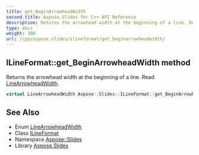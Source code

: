 ```yaml
---
title: get_BeginArrowheadWidth
second_title: Aspose.Slides for C++ API Reference
description: Returns the arrowhead width at the beginning of a line. Read LineArrowheadWidth.
type: docs
weight: 300
url: /cpp/aspose.slides/ilineformat/get_beginarrowheadwidth/
---
```

## ILineFormat::get_BeginArrowheadWidth method


Returns the arrowhead width at the beginning of a line. Read [LineArrowheadWidth](../../linearrowheadwidth/).

```cpp
virtual LineArrowheadWidth Aspose::Slides::ILineFormat::get_BeginArrowheadWidth()=0
```

## See Also

* Enum [LineArrowheadWidth](../../linearrowheadwidth/)
* Class [ILineFormat](../)
* Namespace [Aspose::Slides](../../)
* Library [Aspose.Slides](../../../)
